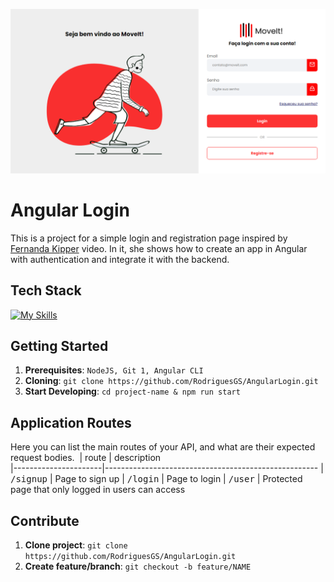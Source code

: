 <p align="center">
  <img src="./src/assets/git-image.png" alt="Project Image">
</p>

# Angular Login

This is a project for a simple login and registration page inspired by <a href="https://github.com/Fernanda-Kipper" target="_blank"> Fernanda Kipper</a> video. In it, she shows how to create an app in Angular with authentication and integrate it with the backend.

## Tech Stack


[![My Skills](https://skillicons.dev/icons?i=ts,angular)](https://skillicons.dev)

## Getting Started

1. **Prerequisites**: `NodeJS, Git 1, Angular CLI`
2. **Cloning**: `git clone https://github.com/RodriguesGS/AngularLogin.git`
3. **Start Developing**: `cd project-name & npm run start`

## Application Routes

Here you can list the main routes of your API, and what are their expected request bodies.
​
| route               | description                                          
|----------------------|-----------------------------------------------------
| <kbd>/signup</kbd>     | Page to sign up
| <kbd>/login</kbd>     | Page to login
| <kbd>/user</kbd>     | Protected page that only logged in users can access

## Contribute

1. **Clone project**: `git clone https://github.com/RodriguesGS/AngularLogin.git`
2. **Create feature/branch**: `git checkout -b feature/NAME`